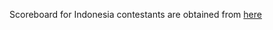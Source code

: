 Scoreboard for Indonesia contestants are obtained from [here](https://github.com/nhho/gcj-2018-scoreboard-api)
